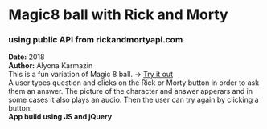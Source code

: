 # Magic8 ball with Rick and Morty 
### using public API from rickandmortyapi.com <br>
**Date:** 2018 <br>
**Author:** Alyona Karmazin <br>
This is a fun variation of Magic 8 ball. -> [Try it out](https://alyonatiki.github.io/Magic8ball_usingAPI/)<br>
A user types question and clicks on the Rick or Morty button in order to ask them an answer.
The picture of the character and answer apperars and in some cases it also plays an audio.
Then the user can try again by clicking a button.<br>
**App build using JS and jQuery**
